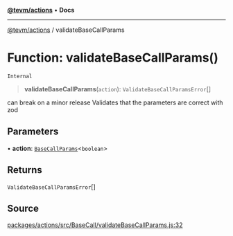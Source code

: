 [**@tevm/actions**](../README.md) • **Docs**

***

[@tevm/actions](../globals.md) / validateBaseCallParams

# Function: validateBaseCallParams()

`Internal`

> **validateBaseCallParams**(`action`): `ValidateBaseCallParamsError`[]

can break on a minor release
Validates that the parameters are correct with zod

## Parameters

• **action**: [`BaseCallParams`](../type-aliases/BaseCallParams.md)\<`boolean`\>

## Returns

`ValidateBaseCallParamsError`[]

## Source

[packages/actions/src/BaseCall/validateBaseCallParams.js:32](https://github.com/evmts/tevm-monorepo/blob/main/packages/actions/src/BaseCall/validateBaseCallParams.js#L32)
